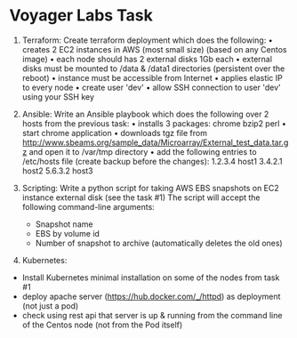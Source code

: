 # Voyager Labs Task

1.	Terraform:
    Create terraform deployment which does the following:
    •	creates 2 EC2 instances in AWS (most small size) (based on any Centos image)
    •	each node should has 2 external disks 1Gb each
    •	external disks must be mounted to /data & /data1 directories (persistent over the reboot)
    •	instance must be accessible from Internet
    •	applies elastic IP to every node 
    •	create user 'dev'
    •	allow SSH connection to user 'dev' using your SSH key

2.	Ansible:
  Write an Ansible playbook which does the following over 2 hosts from the previous task:
•	installs 3 packages:
  	chrome
    bzip2
    perl
•	start chrome application
•	downloads tgz file from http://www.sbeams.org/sample_data/Microarray/External_test_data.tar.gz and open it to /var/tmp directory 
•	add the following entries to /etc/hosts file (create backup before the changes):
    1.2.3.4 host1
    3.4.2.1 host2
    5.6.3.2 host3

3.	Scripting: 
  Write a python script for taking AWS EBS snapshots on EC2 instance external disk (see the task #1)
  The script will accept the following command-line arguments:
    - Snapshot name  
    - EBS by volume id
    - Number of snapshot to archive (automatically deletes the old ones)

4.	Kubernetes:
- Install Kubernetes minimal installation on some of the nodes from task #1
- deploy apache server (https://hub.docker.com/_/httpd) as deployment (not just a pod)
- check using rest api that server is up & running from the command line of the Centos node (not from the Pod itself)

